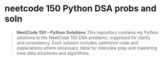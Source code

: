 # neetcode 150 Python DSA probs and soln

> **NeetCode 150 – Python Solutions**
> This repository contains my Python solutions to the NeetCode 150 DSA problems, organized for clarity and consistency. Each solution includes optimized code and explanations where necessary. Ideal for interview prep and mastering core data structures and algorithms.


